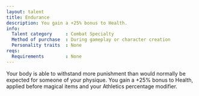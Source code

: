 ```yaml
---
layout: talent
title: Endurance
description: You gain a +25% bonus to Health.
info:
  Talent category     : Combat Specialty
  Method of purchase  : During gameplay or character creation
  Personality traits  : None
reqs:
  Requirements        : None
---
```


Your body is able to withstand more punishment than would normally be expected for someone of your physique. You gain a +25% bonus to Health, applied before magical items and your Athletics percentage modifier.
